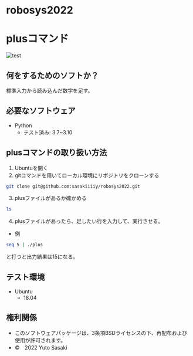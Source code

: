 # robosys2022
# plusコマンド
![test](https://github.com/sasakiiiiy/robosys2022/actions/workflows/test.yml/badge.svg)
## 何をするためのソフトか？
標準入力から読み込んだ数字を足す。
## 必要なソフトウェア
* Python
  * テスト済み: 3.7~3.10

## plusコマンドの取り扱い方法
1. Ubuntuを開く
2. gitコマンドを用いてローカル環境にリポジトリをクローンする
```bash
git clone git@github.com:sasakiiiiy/robosys2022.git
```
3. plusファイルがあるか確かめる
```bash
ls
```
4. plusファイルがあったら、足したい行を入力して、実行させる。
 * 例
```bash
seq 5 | ./plus
```
と打つと出力結果は15になる。

## テスト環境
* Ubuntu
  * 18.04
## 権利関係
* このソフトウェアパッケージは、3条項BSDライセンスの下、再配布および使用が許可されます。
* ©　2022 Yuto Sasaki
